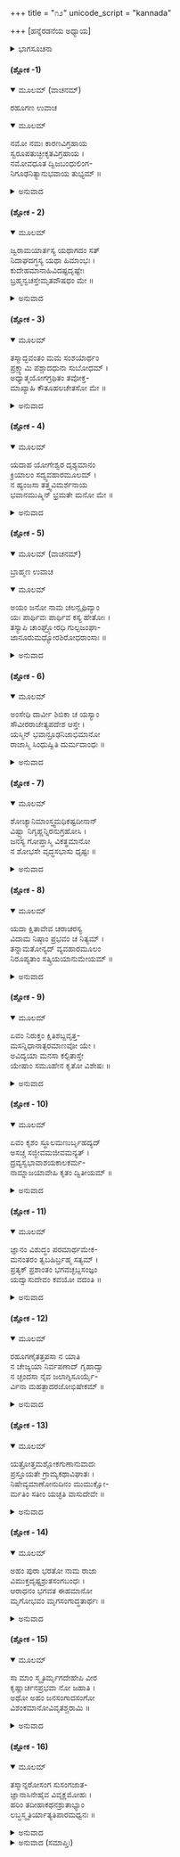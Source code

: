 +++
title = "೧೨"
unicode_script = "kannada"

+++
[ಹನ್ನೆರಡನೆಯ ಅಧ್ಯಾಯ]



<details><summary>ಭಾಗಸೂಚನಾ</summary>

ರಹೂಗಣನ ಪ್ರಶ್ನೆ ಮತ್ತು ಭರತಮುನಿಯ ಉತ್ತರ
</details>

#### (ಶ್ಲೋಕ -1)


<details open><summary>ಮೂಲಮ್ (ವಾಚನಮ್)</summary>

ರಹೂಗಣ ಉವಾಚ
</details>

<details open><summary>ಮೂಲಮ್</summary>

ನಮೋ ನಮಃ ಕಾರಣವಿಗ್ರಹಾಯ  
ಸ್ವರೂಪತುಚ್ಛೀಕೃತವಿಗ್ರಹಾಯ ।  
ನಮೋವಧೂತ ದ್ವಿಜಬಂಧುಲಿಂಗ-  
ನಿಗೂಢನಿತ್ಯಾನುಭವಾಯ ತುಭ್ಯಮ್ ॥
</details>

<details><summary>ಅನುವಾದ</summary>

ರಹೂಗಣರಾಜನು ಹೇಳಿದನು — ಪೂಜ್ಯರೇ! ನಾನು ನಿಮಗೆ ನಮಸ್ಕಾರ ಮಾಡುತ್ತೇನೆ. ತಾವು ಜಗತ್ತಿನ ಉದ್ಧಾರ ಕ್ಕಾಗಿಯೇ ಈ ದೇಹವನ್ನು ಧರಿಸಿರುವಿರಿ. ಯೋಗೀಶ್ವರರೇ! ತಾವು ಪರಮಾನಂದಮಯ ನಿಜಸ್ವರೂಪವನ್ನು ಅನು ಭವಿಸುತ್ತಿದ್ದರೂ, ಅದನ್ನು ಮರೆಮಾಚಿ ಜನಸಾಮಾನ್ಯರ ದೃಷ್ಟಿಯಲ್ಲಿ ಓರ್ವ ಬಡ ಬ್ರಾಹ್ಮಣನಂತೆ ಕಾಣಿಸಿಕೊಂಡಿ ರುವ ಅವಧೂತರಾದ ನಿಮಗೆ ಮತ್ತೆ-ಮತ್ತೆ ನಮಸ್ಕಾರವು. ॥1॥
</details>

#### (ಶ್ಲೋಕ - 2)


<details open><summary>ಮೂಲಮ್</summary>

ಜ್ವರಾಮಯಾರ್ತಸ್ಯ ಯಥಾಗದಂ ಸತ್  
ನಿದಾಘದಗ್ಧಸ್ಯ ಯಥಾ ಹಿಮಾಂಭಃ ।  
ಕುದೇಹಮಾನಾಹಿವಿದಷ್ಟದೃಷ್ಟೇಃ  
ಬ್ರಹ್ಮನ್ವಚಸ್ತೇಮೃತವೌಷಧಂ ಮೇ ॥
</details>

<details><summary>ಅನುವಾದ</summary>

ಬ್ರಾಹ್ಮಣಶ್ರೇಷ್ಠರೇ! ಜ್ವರದಿಂದ ಪೀಡಿತನಾದ ರೋಗಿಗೆ ದಿವ್ಯವಾದ ಔಷಧಿಯೂ, ಬಿಸಿಲಿನ ಬೇಗೆಯಿಂದ ಬೆಂದವನಿಗೆ ಶೀತಲ ಜಲವೂ ಅಮೃತತುಲ್ಯವಾಗಿರು ವಂತೆಯೇ ದೇಹಾಭಿಮಾನವೆಂಬ ವಿಷಸರ್ಪದಿಂದ ಕಚ್ಚಲ್ಪಟ್ಟು ವಿವೇಕದೃಷ್ಟಿಯನ್ನು ಕಳಕೊಂಡ ನನಗೆ ನಿಮ್ಮ ಮಾತುಗಳು ಅಮೃತಮಯ ಔಷಧದಂತೆ ಇವೆ. ॥2॥
</details>

#### (ಶ್ಲೋಕ - 3)


<details open><summary>ಮೂಲಮ್</summary>

ತಸ್ಮಾದ್ಭವಂತಂ ಮಮ ಸಂಶಯಾರ್ಥಂ  
ಪ್ರಕ್ಷ್ಯಾಮಿ ಪಶ್ಚಾದಧುನಾ ಸುಬೋಧಮ್ ।  
ಅಧ್ಯಾತ್ಮಯೋಗಗ್ರಥಿತಂ ತವೋಕ್ತ-  
ಮಾಖ್ಯಾಹಿ ಕೌತೂಹಲಚೇತಸೋ ಮೇ ॥
</details>

<details><summary>ಅನುವಾದ</summary>

ಭೂಸುರರೇ! ಅಧ್ಯಾತ್ಮರಹಸ್ಯದ ಬಗ್ಗೆ ನನಗೆ ಉಂಟಾದ ಸಂಶಯಗಳನ್ನು ಆಮೇಲೆ ಅರಿಕೆಮಾಡಿಕೊಳ್ಳುವೆನು. ಮೊದಲಿಗೆ ಈಗ ನೀವು ನುಡಿದ ಅಧ್ಯಾತ್ಮ ಯೋಗಮಯ ಉಪದೇಶವನ್ನು ಅರ್ಥಮಾಡಿಕೊಳ್ಳುವುದು ನನಗೆ ಕಷ್ಟ ವಾಗಿದೆ. ಅದನ್ನು ಸರಳವಾಗಿ ತಿಳಿಸಿರಿ. ಇದನ್ನು ತಿಳಿಯ ಬೇಕೆಂಬ ಉತ್ಕಂಠತೆ ನನಗೆ ಇದೆ. ॥3॥
</details>

#### (ಶ್ಲೋಕ - 4)


<details open><summary>ಮೂಲಮ್</summary>

ಯದಾಹ ಯೋಗೇಶ್ವರ ದೃಶ್ಯಮಾನಂ  
ಕ್ರಿಯಾಲಂ ಸದ್ವ್ಯವಹಾರಮೂಲಮ್ ।  
ನ ಹ್ಯಂಜಸಾ ತತ್ತ್ವವಿಮರ್ಶನಾಯ  
ಭವಾನಮುಷ್ಮಿನ್ ಭ್ರಮತೇ ಮನೋ ಮೇ ॥
</details>

<details><summary>ಅನುವಾದ</summary>

ಯೋಗೇಶ್ವರರೇ! ‘ಭಾರವನ್ನು ಎತ್ತುವ ಕ್ರಿಯೆಯು, ಅದರಿಂದ ಉಂಟಾಗುವ ಶ್ರಮ ರೂಪೀ ಫಲವು ಇವೆರಡೂ ಪ್ರತ್ಯಕ್ಷವಾಗಿದ್ದರೂ ಕೇವಲ ವ್ಯವಹಾರಕ್ಕಾಗಿಯೇ ಇದೆ, ವಾಸ್ತವವಾಗಿ ಸತ್ಯವಾಗಿಲ್ಲ, ತತ್ತ್ವವಿಚಾರವನ್ನು ಮಾಡಿದಾಗ ಇವು ನಿಲ್ಲುವುದಿಲ್ಲ’ ಎಂದು ನೀವು ಹೇಳಿದಿರಲ್ಲ. ಈ ವಿಷಯದಲ್ಲಿ ನನ್ನ ಬುದ್ಧಿಯು ಭ್ರಮಿಸುತ್ತಿದೆ. ಇದರ ಮರ್ಮವು ನನ್ನ ಅರಿವಿಗೆ ಬರುತ್ತಿಲ್ಲ. ನಿಮ್ಮ ಆಶಯವನ್ನು ವಿವರಿಸುವವರಾಗಿರಿ. ॥4॥
</details>

#### (ಶ್ಲೋಕ - 5)


<details open><summary>ಮೂಲಮ್ (ವಾಚನಮ್)</summary>

ಬ್ರಾಹ್ಮಣ ಉವಾಚ
</details>

<details open><summary>ಮೂಲಮ್</summary>

ಅಯಂ ಜನೋ ನಾಮ ಚಲನ್ಪೃಥಿವ್ಯಾಂ  
ಯಃ ಪಾರ್ಥಿವಃ ಪಾರ್ಥಿವ ಕಸ್ಯ ಹೇತೋಃ ।  
ತಸ್ಯಾಪಿ ಚಾಂಘ್ರ್ಯೋರಧಿ ಗುಲ್ಫಜಂಘಾ-  
ಜಾನೂರುಮಧ್ಯೋರಶಿರೋಧರಾಂಸಾಃ ॥
</details>

<details><summary>ಅನುವಾದ</summary>

ಜಡಭರತನೆಂದನು — ಎಲೈ ಪೃಥಿವೀಪತೇ! ಈ ದೇಹವು ಪೃಥಿವಿಯ ವಿಕಾರವಾಗಿದೆ. ಕಲ್ಲು-ಮಣ್ಣುಗಳಿಗೂ ಇದಕ್ಕೂ ಯಾವ ಭೇದವಿದೆ? ಯಾವುದೋ ಕಾರಣದಿಂದ ಈ ವಿಕಾರವು ಭೂಮಿಯಲ್ಲಿ ನಡೆಯ ತೊಡಗಿದಾಗ ಭಾರಹೊರುವುದು ಮುಂತಾದ ಹೆಸರುಗಳು ಉಂಟಾಗುತ್ತವೆ. ಇದಕ್ಕೆ ಎರಡು ಕಾಲುಗಳಿವೆ. ಕ್ರಮವಾಗಿ ಮೇಲಕ್ಕೆ ಹಿಮ್ಮಡಿಗಳು, ಮೇಗಾಲು, ಮಂಡಿಗಳು, ತೊಡೆಗಳು, ಸೊಂಟವೂ, ಎದೆಯೂ, ಕುತ್ತಿಗೆಯೂ, ಭುಜಗಳೂ ಮುಂತಾದ ಅವಯವಗಳಿಗೆ. ॥5॥
</details>

#### (ಶ್ಲೋಕ - 6)


<details open><summary>ಮೂಲಮ್</summary>

ಅಂಸೇಧಿ ದಾರ್ವೀ ಶಿಬಿಕಾ ಚ ಯಸ್ಯಾಂ  
ಸೌವೀರರಾಜೇತ್ಯಪದೇಶ ಆಸ್ತೇ ।  
ಯಸ್ಮಿನ್ ಭವಾನ್ರೂಢನಿಜಾಭಿಮಾನೋ  
ರಾಜಾಸ್ಮಿ ಸಿಂಧುಷ್ವಿತಿ ದುರ್ಮದಾಂಧಃ ॥
</details>

<details><summary>ಅನುವಾದ</summary>

ಆ ಹೆಗಲ ಮೇಲೆ ಮರದ ಪಲ್ಲಕ್ಕಿ ಇಡಲ್ಪಟ್ಟಿದೆ. ಅದರಲ್ಲಿಯೂ ಸೌವೀರ ರಾಜನೆಂಬ ಒಂದು ಪಾರ್ಥಿವ ವಿಕಾರ ಕುಳಿತಿದೆ. ಅದರಲ್ಲಿ ಆತ್ಮಬುದ್ಧಿಯನ್ನು ಆರೋಪಗೊಳಿಸಿದ್ದರಿಂದ ನೀನು ‘ನಾನು ಸಿಂಧುದೇಶದ ರಾಜನಾಗಿದ್ದೇನೆ’ ಎಂಬ ಪ್ರಬಲ ಮದದಿಂದ ಕುರುಡನಾಗಿದ್ದೀಯೆ. ॥6॥
</details>

#### (ಶ್ಲೋಕ - 7)


<details open><summary>ಮೂಲಮ್</summary>

ಶೋಚ್ಯಾನಿಮಾಂಸ್ತ್ವಮಧಿಕಷ್ಟದೀನಾನ್  
ವಿಷ್ಟ್ಯಾ ನಿಗೃಹ್ಣನ್ನಿರನುಗ್ರಹೋಸಿ ।  
ಜನಸ್ಯ ಗೋಪ್ತಾಸ್ಮಿ ವಿಕತ್ಥಮಾನೋ  
ನ ಶೋಭಸೇ ವೃದ್ಧಸಭಾಸು ಧೃಷ್ಟಃ ॥
</details>

<details><summary>ಅನುವಾದ</summary>

ಆದರೆ ಇದರಿಂದ ನಿನ್ನ ಯಾವುದೇ ಶ್ರೇಷ್ಠತೆ ಸಿದ್ಧವಾಗುವುದಿಲ್ಲ. ನಿಜವಾಗಿ ನೀನೊಬ್ಬ ಕಡುಕ್ರೂರಿಯಾಗಿರುವೆ. ನೀನು ಈ ಬಡಪಾಯಿ ಬೋಯಿಗಳನ್ನು ಹಿಡಿದುತಂದು ಬಿಟ್ಟಿಯಾಗಿ ಪಲ್ಲಕ್ಕಿಯನ್ನು ಹೊರಿಸುತ್ತಿರುವೆ. ಮತ್ತೆ ‘ನಾನು ಪ್ರಜೆಗಳನ್ನು ರಕ್ಷಿಸುವವನು’ ಎಂದು ಮಹಾಪುರುಷರ ಸಭೆಯಲ್ಲಿ ಬಡಾಯಿ ಕೊಚ್ಚಿಕೊಂಡಿರುವೆ. ಇದು ನಿನಗೆ ಏನೂ ಶೋಭಿಸುವುದಿಲ್ಲ. ॥7॥
</details>

#### (ಶ್ಲೋಕ - 8)


<details open><summary>ಮೂಲಮ್</summary>

ಯದಾ ಕ್ಷಿತಾವೇವ ಚರಾಚರಸ್ಯ  
ವಿದಾಮ ನಿಷ್ಠಾಂ ಪ್ರಭವಂ ಚ ನಿತ್ಯಮ್ ।  
ತನ್ನಾಮತೋನ್ಯದ್ ವ್ಯವಹಾರಮೂಲಂ  
ನಿರೂಪ್ಯತಾಂ ಸತ್ಕ್ರಿಯಯಾನುಮೇಯಮ್ ॥
</details>

<details><summary>ಅನುವಾದ</summary>

ಸಮಸ್ತ ಚರಾಚರ ಪ್ರಾಣಿಗಳು ಯಾವಾಗಲೂ ಪೃಥಿವಿಯಿಂದಲೇ ಉಂಟಾಗಿ, ಪೃಥಿವಿ ಯಲ್ಲೇ ಲೀನವಾಗಿ ಹೋಗುತ್ತವೆ ಎಂಬುದನ್ನು ನಾವು ನೋಡುತ್ತೇವೆ. ಆದ್ದರಿಂದ ಅವುಗಳ ಕ್ರಿಯಾಭೇದದಿಂದ ಅವಕ್ಕೆ ಬೇರೆ-ಬೇರೆ ಹೆಸರುಗಳು ಉಂಟಾಗಿವೆ. ಇದಲ್ಲದೆ ವ್ಯವಹಾರಕ್ಕೆ ಇನ್ನೇನು ಮೂಲವಿದೆ ಹೇಳು. ॥8॥
</details>

#### (ಶ್ಲೋಕ - 9)


<details open><summary>ಮೂಲಮ್</summary>

ಏವಂ ನಿರುಕ್ತಂ ಕ್ಷಿತಿಶಬ್ದವೃತ್ತ-  
ಮಸನ್ನಿಧಾನಾತ್ಪರಮಾಣವೋ ಯೇ ।  
ಅವಿದ್ಯಯಾ ಮನಸಾ ಕಲ್ಪಿತಾಸ್ತೇ  
ಯೇಷಾಂ ಸಮೂಹೇನ ಕೃತೋ ವಿಶೇಷಃ ॥
</details>

<details><summary>ಅನುವಾದ</summary>

ಹೀಗೆಯೇ ‘ಪೃಥಿವಿ’ ಶಬ್ದದ ವ್ಯವಹಾರವೂ ಮಿಥ್ಯೆಯೇ ಆಗಿದೆ, ವಾಸ್ತವಿಕವಾಗಿಲ್ಲ. ಏಕೆಂದರೆ, ಇದೂ ತನ್ನ ಉಪಾ ದಾನ ಕಾರಣವಾದ ಸೂಕ್ಷ್ಮ ಪರಮಾಣುಗಳಲ್ಲಿ ಲೀನವಾಗಿ ಹೋಗುತ್ತದೆ. ಯಾವುದರ ಸೇರುವಿಕೆಯಿಂದ ಪೃಥಿವೀ ರೂಪವಾದ ಕಾರ್ಯದ ಸಿದ್ಧಿಯಾಗುತ್ತದೋ ಆ ಪರಮಾಣು ಗಳೂ ಅವಿದ್ಯೆಗೆ ವಶವಾದ ಮನಸ್ಸಿನ ಕಲ್ಪನೆಯೇ ಆಗಿದೆ. ನಿಜವಾಗಿ ಅದರ ಅಸ್ತಿತ್ವವೂ ಇಲ್ಲ. ॥9॥
</details>

#### (ಶ್ಲೋಕ - 10)


<details open><summary>ಮೂಲಮ್</summary>

ಏವಂ ಕೃಶಂ ಸ್ಥೂಲಮಣುರ್ಬೃಹದ್ಯದ್  
ಅಸಚ್ಚ ಸಜ್ಜೀವಮಜೀವಮನ್ಯತ್ ।  
ದ್ರವ್ಯಸ್ವಭಾವಾಶಯಕಾಲಕರ್ಮ-  
ನಾಮ್ನಾಜಯಾವೇಹಿ ಕೃತಂ ದ್ವಿತೀಯಮ್ ॥
</details>

<details><summary>ಅನುವಾದ</summary>

ಹೀಗೆಯೇ ಇನ್ನೂ ಏನೆಲ್ಲ ದಪ್ಪ-ತೆಳ್ಳಗೆ, ಚಿಕ್ಕದು-ದೊಡ್ಡದು, ಕಾರ್ಯ ಕಾರಣ ಹಾಗೂ ಚೇತನ-ಅಚೇತನ ಮುಂತಾದ ಗುಣ ಗಳಿಂದ ಕೂಡಿದ ದ್ವೈತ ಪ್ರಪಂಚವಿದೆಯೋ ಅದನ್ನು ಕೂಡ ದ್ರವ್ಯ, ಸ್ವಭಾವ, ಆಶಯ, ಕಾಲ ಮತ್ತು ಕರ್ಮ ಮುಂತಾದ ಹೆಸರುಗಳುಳ್ಳ ಭಗವಂತನ ಮಾಯೆಯ ಕಾರ್ಯವೇ ಆಗಿದೆ ಎಂದು ತಿಳಿ. ॥10॥
</details>

#### (ಶ್ಲೋಕ - 11)


<details open><summary>ಮೂಲಮ್</summary>

ಜ್ಞಾನಂ ವಿಶುದ್ಧಂ ಪರಮಾರ್ಥಮೇಕ-  
ಮನಂತರಂ ತ್ವಬಹಿರ್ಬ್ರಹ್ಮ  ಸತ್ಯಮ್ ।  
ಪ್ರತ್ಯಕ್ ಪ್ರಶಾಂತಂ ಭಗವಚ್ಛಬ್ದಸಂಜ್ಞಂ  
ಯದ್ವಾಸುದೇವಂ ಕವಯೋ ವದಂತಿ ॥
</details>

<details><summary>ಅನುವಾದ</summary>

ಪರಿಶುದ್ಧವೂ, ಜ್ಞಾನ ಸ್ವರೂಪವೂ, ಪರಮಾರ್ಥವೂ, ವಿಕಾರ ರಹಿತವೂ, ನಿರಂತರವಾಗಿ ಒಳಗೆ-ಹೊರಗೆ ತುಂಬಿಕೊಂಡಿರುವುದೂ, ಪ್ರತ್ಯಗಾನಂದವೂ ಆದ ಪರಬ್ರಹ್ಮಪರಮಾತ್ಮನೇ ಪರಮ ಸತ್ಯವು. ಅದನ್ನೇ ‘ಭಗವಂತ’ ಎಂದೂ ವಾಸುದೇವನೆಂದೂ ಜ್ಞಾನಿಗಳು ಹೇಳುತ್ತಾರೆ. ॥11॥
</details>

#### (ಶ್ಲೋಕ - 12)


<details open><summary>ಮೂಲಮ್</summary>

ರಹೂಗಣೈತತ್ತಪಸಾ ನ ಯಾತಿ  
ನ ಚೇಜ್ಯಯಾ ನಿರ್ವಪಣಾದ್ ಗೃಹಾದ್ವಾ  
ನ ಚ್ಛಂದಸಾ ನೈವ ಜಲಾಗ್ನಿಸೂರ್ಯೈ-  
ರ್ವಿನಾ ಮಹತ್ಪಾದರಜೋಭಿಷೇಕಮ್ ॥
</details>

<details><summary>ಅನುವಾದ</summary>

ರಹೂಗಣನೇ! ಮಹಾಪುರುಷರ ಪಾದಧೂಳಿಯಿಂದ ಅಭಿಷೇಕ ಮಾಡಿಕೊಳ್ಳದಿದ್ದರೆ ಕೇವಲ ತಪಸ್ಸು, ಯಜ್ಞವೇ ಮುಂತಾದ ವೈದಿಕ ಕರ್ಮಗಳು, ಅನ್ನಾದಿದಾನಗಳು, ಅತಿಥಿಸೇವೆ, ದೀನದರಿದ್ರರ ಸೇವೆ ಮುಂತಾದ ಗೃಹಸ್ಥೋಚಿತವಾದ ಧರ್ಮಗಳ ಅನುಷ್ಠಾನ ದಿಂದಾಗಲೀ, ವೇದಾಧ್ಯಯನದಿಂದಾಗಲೀ ಜಲ, ಅಗ್ನಿ ಅಥವಾ ಸೂರ್ಯರೇ ಮುಂತಾದವರ ಉಪಾಸನೆಯಿಂದಾಗಲೀ, ಯಾವುದೇ ಸಾಧನೆಯಿಂದಾಗಲೀ ಈ ಪರಮಾತ್ಮಜ್ಞಾನವು ಲಭಿಸಲಾರದು. ॥12॥
</details>

#### (ಶ್ಲೋಕ - 13)


<details open><summary>ಮೂಲಮ್</summary>

ಯತ್ರೋತ್ತಮಶ್ಲೋಕಗುಣಾನುವಾದಃ  
ಪ್ರಸ್ತೂಯತೇ ಗ್ರಾಮ್ಯಕಥಾವಿಘಾತಃ ।  
ನಿಷೇವ್ಯಮಾಣೋನುದಿನಂ ಮುಮುಕ್ಷೋ-  
ರ್ಮತಿಂ ಸತೀಂ ಯಚ್ಛತಿ ವಾಸುದೇವೇ ॥
</details>

<details><summary>ಅನುವಾದ</summary>

ಇದರ ಕಾರಣ ಮಹಾ ಪುರುಷರ ಸಮಾಜದಲ್ಲಿ ಸದಾ ಪವಿತ್ರವಾದ ಕೀರ್ತಿಯುಳ್ಳ ಶ್ರೀಹರಿಯ ಗುಣಗಳ ವರ್ಣನೆಯೇ ನಡೆಯುತ್ತದೆ. ಗ್ರಾಮ್ಯಸುಖಗಳ ಸಮಾಜವು ಅಲ್ಲಿಗೆ ಸುಳಿಯುವುದೇ ಇಲ್ಲ. ಅಂತಹ ಸಂತರ ಸಂಗದಲ್ಲಿ ಶ್ರೀಭಗವಂತನ ಕಥೆಗಳನ್ನು ನಿತ್ಯವೂ ಸೇವನೆ ಮಾಡುತ್ತಿದ್ದರೆ, ಅದು ಮೋಕ್ಷವನ್ನು ಬಯಸುವ ಮನುಷ್ಯನ ಶುದ್ಧವಾದ ಬುದ್ಧಿಯನ್ನು ಭಗವಾನ್ ವಾಸುದೇವನಲ್ಲಿ ನೆಲೆಗೊಳಿಸುವುದು. ॥13॥
</details>

#### (ಶ್ಲೋಕ - 14)


<details open><summary>ಮೂಲಮ್</summary>

ಅಹಂ ಪುರಾ ಭರತೋ ನಾಮ ರಾಜಾ  
ವಿಮುಕ್ತದೃಷ್ಟಶ್ರುತಸಂಗಬಂಧಃ ।  
ಆರಾಧನಂ ಭಗವತ ಈಹಮಾನೋ  
ಮೃಗೋಭವಂ ಮೃಗಸಂಗಾದ್ಧತಾರ್ಥಃ ॥
</details>

<details><summary>ಅನುವಾದ</summary>

ಹಿಂದಿನ ಜನ್ಮದಲ್ಲಿ ನಾನು ಭರತನೆಂಬ ರಾಜನಾಗಿದ್ದೆನು. ಐಹಿಕ ಮತ್ತು ಪಾರಲೌಕಿಕ ಎರಡೂ ವಿಧದ ವಿಷಯಗಳಿಂದ ವಿರಕ್ತನಾಗಿ ಭಗವಂತನ ಆರಾಧನೆಯಲ್ಲಿ ತೊಡಗಿದ್ದೆ. ಹೀಗಿದ್ದರೂ ಒಂದು ಮೃಗದಲ್ಲಿ ಆಸಕ್ತನಾದ್ದರಿಂದ ನಾನು ಪರಮಾರ್ಥ ದಿಂದ ಭ್ರಷ್ಟನಾಗಿ ಮುಂದಿನ ಜನ್ಮದಲ್ಲಿ ಜಿಂಕೆಯಾಗಿ ಹುಟ್ಟಬೇಕಾಯಿತು. ॥14॥
</details>

#### (ಶ್ಲೋಕ - 15)


<details open><summary>ಮೂಲಮ್</summary>

ಸಾ ಮಾಂ ಸ್ಮೃತಿರ್ಮೃಗದೇಹೇಪಿ ವೀರ  
ಕೃಷ್ಣಾರ್ಚನಪ್ರಭವಾ ನೋ ಜಹಾತಿ ।  
ಅಥೋ ಅಹಂ ಜನಸಂಗಾದಸಂಗೋ  
ವಿಶಂಕಮಾನೋವಿವೃತಶ್ಚರಾಮಿ ॥
</details>

<details><summary>ಅನುವಾದ</summary>

ಆದರೆ ಭಗವಾನ್ ಶ್ರೀಕೃಷ್ಣನ ಆರಾಧನೆಯ ಪ್ರಭಾವದಿಂದ ಆ ಜಿಂಕೆಯ ಯೋನಿ ಯಲ್ಲಿಯೂ ನನ್ನ ಪೂರ್ವಜನ್ಮದ ಸ್ಮೃತಿಯು ಅಳಿಯಲಿಲ್ಲ. ಅದರಿಂದಲೇ ಈಗ ನಾನು ಜನರ ಸಹವಾಸಕ್ಕೆ ಹೆದರಿ ಯಾವಾಗಲೂ ಅಸಂಗಭಾವದಿಂದ ಗುಪ್ತ ರೂಪದಿಂದಲೇ ಸಂಚರಿಸುತ್ತಿದ್ದೇನೆ. ॥15॥
</details>

#### (ಶ್ಲೋಕ - 16)


<details open><summary>ಮೂಲಮ್</summary>

ತಸ್ಮಾನ್ನರೋಸಂಗ ಸುಸಂಗಜಾತ-  
ಜ್ಞಾನಾಸಿನೇಹೈವ ವಿವೃಕ್ಣಮೋಹಃ ।  
ಹರಿಂ ತದೀಹಾಕಥನಶ್ರುತಾಭ್ಯಾಂ  
ಲಬ್ಧಸ್ಮೃತಿರ್ಯಾತ್ಯತಿಪಾರಮಧ್ವನಃ ॥
</details>

<details><summary>ಅನುವಾದ</summary>

ಸಾರಾಂಶ ಇಷ್ಟೇ ವಿರಕ್ತ ರಾದ ಮಹಾಪುರುಷರ ಸಂಗದಿಂದ ಉಂಟಾದ ಜ್ಞಾನವೆಂಬ ಖಡ್ಗದಿಂದ ಮನುಷ್ಯನು ಈ ಲೋಕದಲ್ಲಿಯೇ ತನ್ನ ಮೋಹ ಬಂಧನವನ್ನು ಕತ್ತರಿಸಿಹಾಕಿ, ಶ್ರೀಹರಿಯ ಲೀಲಾಕಥೆಗಳ ಶ್ರವಣ, ಕೀರ್ತನ, ಮನನ ಇವುಗಳಿಂದ ಶ್ರೀಭಗವಂತನ ನಿರಂತರ ಸ್ಮೃತಿಯನ್ನು ಪಡೆದು ಸುಲಭವಾಗಿ ಸಂಸಾರ ಮಾರ್ಗವನ್ನು ದಾಟಿ ಶ್ರೀಭಗವಂತನನ್ನು ಹೊಂದುವನು. ॥16॥
</details>

<details><summary>ಅನುವಾದ (ಸಮಾಪ್ತಿಃ)</summary>

ಹನ್ನೆರಡನೆಯ ಅಧ್ಯಾಯವು ಮುಗಿಯಿತು. ॥12॥  
ಇತಿ ಶ್ರೀಮದ್ಭಾಗವತೇ ಮಹಾಪುರಾಣೇ ಪಾರಮಹಂಸ್ಯಾಂ ಸಂಹಿತಾಯಾಂ ಪಂಚಮಸ್ಕಂಧೇ ಬ್ರಾಹ್ಮಣ-ರಹೂಗಣಸಂವಾದೇ ದ್ವಾದಶೋಽಧ್ಯಾಯಃ ॥12॥
</details>
